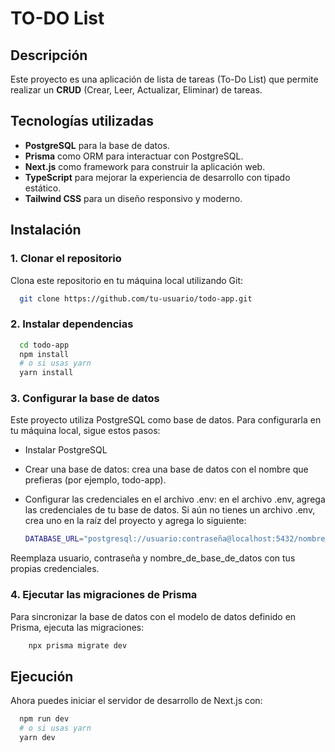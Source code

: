 # TO-DO List

## Descripción

Este proyecto es una aplicación de lista de tareas (To-Do List) que permite realizar un **CRUD** (Crear, Leer, Actualizar, Eliminar) de tareas.

## Tecnologías utilizadas

- **PostgreSQL** para la base de datos.
- **Prisma** como ORM para interactuar con PostgreSQL.
- **Next.js** como framework para construir la aplicación web.
- **TypeScript** para mejorar la experiencia de desarrollo con tipado estático.
- **Tailwind CSS** para un diseño responsivo y moderno.

## Instalación

### 1. Clonar el repositorio
Clona este repositorio en tu máquina local utilizando Git:

```bash
  git clone https://github.com/tu-usuario/todo-app.git
```

### 2. Instalar dependencias
```bash
  cd todo-app
  npm install
  # o si usas yarn
  yarn install
```

### 3. Configurar la base de datos
Este proyecto utiliza PostgreSQL como base de datos. Para configurarla en tu máquina local, sigue estos pasos:

- Instalar PostgreSQL

- Crear una base de datos: crea una base de datos con el nombre que prefieras (por ejemplo, todo-app).

- Configurar las credenciales en el archivo .env: en el archivo .env, agrega las credenciales de tu base de datos. Si aún no tienes un archivo .env, crea uno en la raíz del proyecto y agrega lo siguiente:
  ```bash
  DATABASE_URL="postgresql://usuario:contraseña@localhost:5432/nombre_de_base_de_datos"
  ```
Reemplaza usuario, contraseña y nombre_de_base_de_datos con tus propias credenciales.

### 4. Ejecutar las migraciones de Prisma
Para sincronizar la base de datos con el modelo de datos definido en Prisma, ejecuta las migraciones:
  ```bash
      npx prisma migrate dev
  ```

## Ejecución
Ahora puedes iniciar el servidor de desarrollo de Next.js con:
```bash
  npm run dev
  # o si usas yarn
  yarn dev
```




